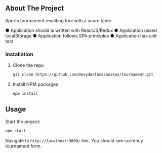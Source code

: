 ## About The Project

Sports tournament resulting tool with a score table.

● Application should is written with ReactJS/Redux
● Application ussed localStorage
● Application follows SPA principles
● Application has unit test

### Installation

1. Clone the repo
   ```sh
   git clone https://github.com/DovydasTamasauskas/tournament.git
   ```
2. Install NPM packages
   ```sh
   npm install
   ```

## Usage

Start the project:

```sh
npm start
```

Navigate to `http://localhost:3000/` link. You should see currency tournament form.
